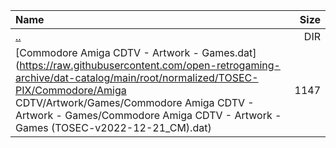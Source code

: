 |Name|Size|
|:---|---:|
|[..](../index.html)|DIR|
|[Commodore Amiga CDTV - Artwork - Games.dat](https://raw.githubusercontent.com/open-retrogaming-archive/dat-catalog/main/root/normalized/TOSEC-PIX/Commodore/Amiga CDTV/Artwork/Games/Commodore Amiga CDTV - Artwork - Games/Commodore Amiga CDTV - Artwork - Games (TOSEC-v2022-12-21_CM).dat)|1147|
